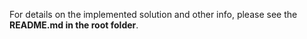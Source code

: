 For details on the implemented solution and other info, please see the **README.md in the root folder**.